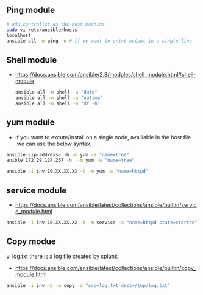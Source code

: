 ## Ping module
```bash
# add controller as the host machine
sudo vi /etc/ansible/hosts
localhost
ansible all -m ping -o # if we want to print output in a single line
```
## Shell module
* https://docs.ansible.com/ansible/2.8/modules/shell_module.html#shell-module
  ```bash
  ansible all -m shell -a "date"
  ansible all -m shell -a "uptime"
  ansible all -m shell -a "df -h"
  ```

## yum module
* if you want to excute/install on a single node, availiable in the host file ,we can use the below syntax.
```bash
ansible <ip-address> -b -m yum -a "name=tree"
anible 172.29.124.267 -b  -m yum -a "name=tree"

ansible -i inv 10.XX.XX.XX -b -m yum -a "name=httpd"
```
## service module
* https://docs.ansible.com/ansible/latest/collections/ansible/builtin/service_module.html
```bash
ansible -i inv 10.XX.XX.XX -b -m service -a "name=httpd state=started"
```
## Copy modue
vi log.txt
there is a log file created by splunk
* https://docs.ansible.com/ansible/latest/collections/ansible/builtin/copy_module.html
 ```bash 
ansible -i inv -b -m copy -a "src=log.txt dest=/tmp/log.txt"
```
